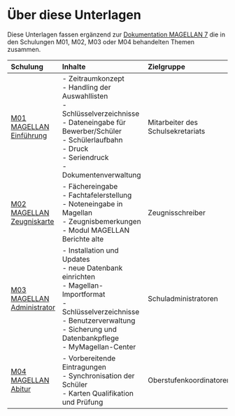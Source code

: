 # Über diese Unterlagen

Diese Unterlagen fassen ergänzend  zur [Dokumentation MAGELLAN 7](https://doc.magellan7.stueber.de) die in den Schulungen M01, M02, M03  oder M04 behandelten Themen zusammen.

|Schulung| Inhalte|Zielgruppe|
|:--|:--|:--|
|[M01 MAGELLAN Einführung](https://doc.magellan-schulungen.stueber.de/m01/01.organisatorisches/)|- Zeitraumkonzept<br/>- Handling der Auswahllisten<br/>- Schlüsselverzeichnisse<br/>- Dateneingabe für Bewerber/Schüler<br/>- Schülerlaufbahn<br/>- Druck<br/>- Seriendruck<br/>- Dokumentenverwaltung|Mitarbeiter des Schulsekretariats|
|[M02 MAGELLAN Zeugniskarte](https://doc.magellan-schulungen.stueber.de/m02/01.organisatorisches/)|- Fächereingabe<br/>- Fachtafelerstellung<br/>- Noteneingabe in Magellan<br/>- Zeugnisbemerkungen<br/>- Modul MAGELLAN Berichte alte|Zeugnisschreiber|
|[M03 MAGELLAN Administrator](https://doc.magellan-schulungen.stueber.de/m03/01.organisatorisches/)|- Installation und Updates<br/>- neue Datenbank einrichten<br/>- Magellan-Importformat<br/>- Schlüsselverzeichnisse<br/>- Benutzerverwaltung<br/>- Sicherung und Datenbankpflege<br/>- MyMagellan-Center|Schuladministratoren|
|[M04 MAGELLAN Abitur]()|- Vorbereitende Eintragungen <br/>- Synchronisation der Schüler<br/>- Karten Qualifikation und Prüfung|Oberstufenkoordinatoren|
